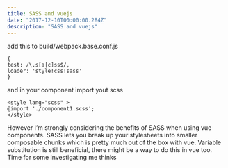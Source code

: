 ```yaml
---
title: SASS and vuejs
date: "2017-12-10T00:00:00.284Z"
description: "SASS and vuejs"
---
```

add this to build/webpack.base.conf.js
```
{
test: /\.s[a|c]ss$/,
loader: 'style!css!sass'
}
```
and in your component import yout scss

```
<style lang="scss" >
@import './component1.scss';
</style>
```
However I’m strongly considering the benefits of SASS when using vue components. SASS lets you break up your stylesheets into smaller composable chunks which is pretty much out of the box with vue. Variable substitution is still beneficial, there might be a way to do this in vue too. Time for some investigating me thinks